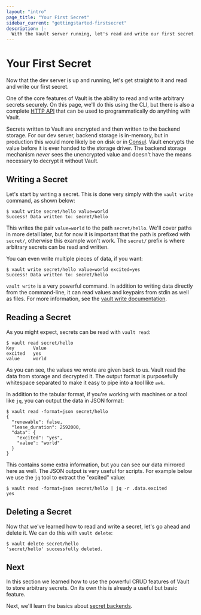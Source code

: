 ```yaml
---
layout: "intro"
page_title: "Your First Secret"
sidebar_current: "gettingstarted-firstsecret"
description: |-
  With the Vault server running, let's read and write our first secret.
---
```


# Your First Secret

Now that the dev server is up and running, let's get straight to it and
read and write our first secret.

One of the core features of Vault is the ability to read and write
arbitrary secrets securely. On this page, we'll do this using the CLI,
but there is also a complete
[HTTP API](#)
that can be used to programmatically do anything with Vault.

Secrets written to Vault are encrypted and then written to the backend
storage. For our dev server, backend storage is in-memory, but in production
this would more likely be on disk or in [Consul](https://www.consul.io).
Vault encrypts the value before it is ever handed to the storage driver.
The backend storage mechanism _never_ sees the unencrypted value and doesn't
have the means necessary to decrypt it without Vault.

## Writing a Secret

Let's start by writing a secret. This is done very simply with the
`vault write` command, as shown below:

```
$ vault write secret/hello value=world
Success! Data written to: secret/hello
```

This writes the pair `value=world` to the path `secret/hello`. We'll
cover paths in more detail later, but for now it is important that the
path is prefixed with `secret/`, otherwise this example won't work. The
`secret/` prefix is where arbitrary secrets can be read and written.

You can even write multiple pieces of data, if you want:

```
$ vault write secret/hello value=world excited=yes
Success! Data written to: secret/hello
```

`vault write` is a very powerful command. In addition to writing data
directly from the command-line, it can read values and keypairs from
stdin as well as files. For more information, see the
[vault write documentation](#).

## Reading a Secret

As you might expect, secrets can be read with `vault read`:

```
$ vault read secret/hello
Key       Value
excited   yes
value     world
```

As you can see, the values we wrote are given back to us. Vault read
the data from storage and decrypted it.
The output format is purposefully whitespace separated to make it easy
to pipe into a tool like `awk`.

In addition to the tabular format, if you're working with machines or
a tool like `jq`, you can output the data in JSON format:

```
$ vault read -format=json secret/hello
{
  "renewable": false,
  "lease_duration": 2592000,
  "data": {
    "excited": "yes",
    "value": "world"
  }
}
```

This contains some extra information, but you can see our data mirrored
here as well. The JSON output is very useful for scripts. For example below
we use the `jq` tool to extract the "excited" value:

```
$ vault read -format=json secret/hello | jq -r .data.excited
yes
```

## Deleting a Secret

Now that we've learned how to read and write a secret, let's go ahead
and delete it. We can do this with `vault delete`:

```
$ vault delete secret/hello
'secret/hello' successfully deleted.
```

## Next

In this section we learned how to use the powerful CRUD features of
Vault to store arbitrary secrets. On its own this is already a useful
but basic feature.

Next, we'll learn the basics about [secret backends](/intro/getting-started/secret-backends.html).
